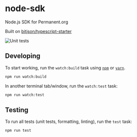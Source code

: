 # node-sdk

Node.js SDK for Permanent.org

Built on [bitjson/typescript-starter](https://github.com/bitjson/typescript-starter)

![Unit tests](https://github.com/PermanentOrg/node-sdk/workflows/Unit%20tests/badge.svg?branch=main)
## Developing
To start working, run the `watch:build` task using [`npm`](https://docs.npmjs.com/getting-started/what-is-npm) or [`yarn`](https://yarnpkg.com/).

```sh
npm run watch:build
```

In another terminal tab/window, run the `watch:test` task:

```sh
npm run watch:test
```

## Testing
To run all tests (unit tests, formatting, linting), run the `test` task:

```sh
npm run test
```
